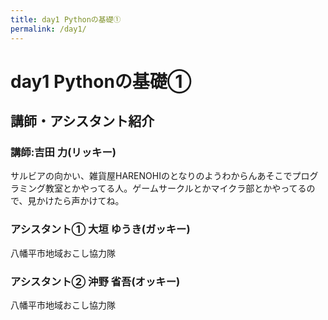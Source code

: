 ```yaml
---
title: day1 Pythonの基礎①
permalink: /day1/
---
```


# day1 Pythonの基礎①
## 講師・アシスタント紹介

### 講師:吉田 力(リッキー)
<div style="display:flex">
<img>

</img>
サルビアの向かい、雑貨屋HARENOHIのとなりのようわからんあそこでプログラミング教室とかやってる人。ゲームサークルとかマイクラ部とかやってるので、見かけたら声かけてね。
</div>


### アシスタント① 大垣 ゆうき(ガッキー)
八幡平市地域おこし協力隊
### アシスタント② 沖野 省吾(オッキー)
八幡平市地域おこし協力隊

